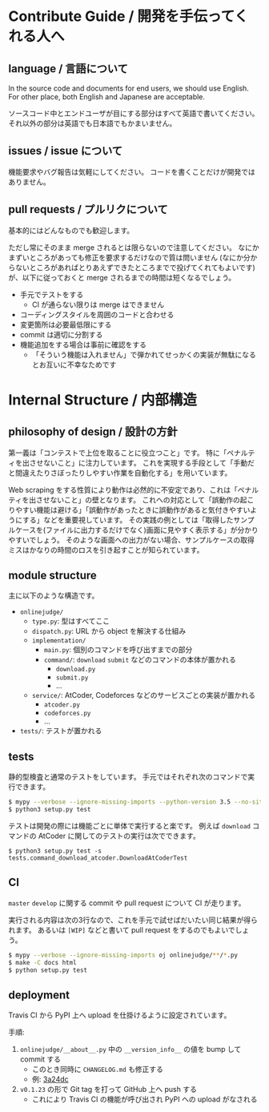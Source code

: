 # Contribute Guide / 開発を手伝ってくれる人へ

## language / 言語について

In the source code and documents for end users, we should use English.
For other place, both English and Japanese are acceptable.

ソースコード中とエンドユーザが目にする部分はすべて英語で書いてください。
それ以外の部分は英語でも日本語でもかまいません。

## issues / issue について

機能要求やバグ報告は気軽にしてください。
コードを書くことだけが開発ではありません。

## pull requests / プルリクについて

基本的にはどんなものでも歓迎します。

ただし常にそのまま merge されるとは限らないので注意してください。
なにかまずいところがあっても修正を要求するだけなので質は問いません (なにか分からないところがあればとりあえずできたところまでで投げてくれてもよいです) が、以下に従っておくと merge されるまでの時間は短くなるでしょう。

-   手元でテストをする
    -   CI が通らない限りは merge はできません
-   コーディングスタイルを周囲のコードと合わせる
-   変更箇所は必要最低限にする
-   commit は適切に分割する
-   機能追加をする場合は事前に確認をする
    -   「そういう機能は入れません」で弾かれてせっかくの実装が無駄になるとお互いに不幸なためです


# Internal Structure / 内部構造

## philosophy of design / 設計の方針

第一義は「コンテストで上位を取ることに役立つこと」です。
特に「ペナルティを出させないこと」に注力しています。
これを実現する手段として「手動だと間違えたりさぼったりしやすい作業を自動化する」を用いています。

Web scraping をする性質により動作は必然的に不安定であり、これは「ペナルティを出させないこと」の壁となります。
これへの対応として「誤動作の起こりやすい機能は避ける」「誤動作があったときに誤動作があると気付きやすいようにする」などを重要視しています。
その実践の例としては「取得したサンプルケースを(ファイルに出力するだけでなく)画面に見やすく表示する」が分かりやすいでしょう。
そのような画面への出力がない場合、サンプルケースの取得ミスはかなりの時間のロスを引き起すことが知られています。

## module structure

主に以下のような構造です。

-   `onlinejudge/`
    -   `type.py`: 型はすべてここ
    -   `dispatch.py`: URL から object を解決する仕組み
    -   `implementation/`
        -   `main.py`: 個別のコマンドを呼び出すまでの部分
        -   `command/`: `download` `submit` などのコマンドの本体が置かれる
            -   `download.py`
            -   `submit.py`
            -   ...
    -   `service/`: AtCoder, Codeforces などのサービスごとの実装が置かれる
        -   `atcoder.py`
        -   `codeforces.py`
        -   ...
-   `tests/`: テストが置かれる

## tests

静的型検査と通常のテストをしています。
手元ではそれぞれ次のコマンドで実行できます。

``` sh
$ mypy --verbose --ignore-missing-imports --python-version 3.5 --no-site-packages oj onlinejudge/**/*.py
$ python3 setup.py test
```

テストは開発の際には機能ごとに単体で実行すると楽です。
例えば `download` コマンドの AtCoder に関してのテストの実行は次でできます。

```
$ python3 setup.py test -s tests.command_download_atcoder.DownloadAtCoderTest
```

## CI

`master` `develop` に関する commit や pull request について CI が走ります。

実行される内容は次の3行なので、これを手元で試せばだいたい同じ結果が得られます。
あるいは `[WIP]` などと書いて pull request をするのでもよいでしょう。

``` sh
$ mypy --verbose --ignore-missing-imports oj onlinejudge/**/*.py
$ make -C docs html
$ python setup.py test
```

## deployment

Travis CI から PyPI 上へ upload を仕掛けるように設定されています。

手順:

1.  `onlinejudge/__about__.py` 中の `__version_info__` の値を bump して commit する
    -   このとき同時に `CHANGELOG.md` も修正する
    -   例: [3a24dc](https://github.com/kmyk/online-judge-tools/commit/3a24dc64b56d898e387dee56cf9915be3ab0f7e2)
2.  `v0.1.23` の形で Git tag を打って GitHub 上へ push する
    -   これにより Travis CI の機能が呼び出され PyPI への upload がなされる
